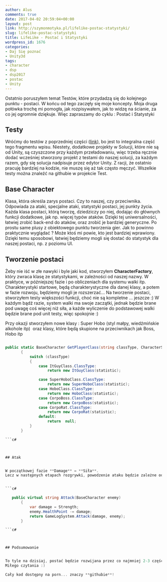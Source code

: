 ```yaml
---
author: Alus
comments: true
date: 2017-04-02 20:59:04+00:00
layout: post
link: http://szymonmotyka.pl/lifelike-postac-statystyki/
slug: lifelike-postac-statystyki
title: LifeLike - Postać i Statystyki
wordpress_id: 1676
categories:
- Daj Się poznać
- Unity3d
tags:
- character
- dsp
- dsp2017
- postac
- Unity
---
```


Ostatnio poruszyłem temat Testów, które przydadzą się do kolejnego punktu - postaci. W końcu od tego zaczęły się moje koncepty. Moja druga połówka trochę mi pomogła, jak rozpisywałem, jak to widzę na ścianie, za co jej ogromnie dziękuje. Więc zapraszamy do cyklu : Postać i Statystyki


## Testy


Wróćmy do testów z poprzedniej części ([link](http://szymonmotyka.pl/lifelike-tdd/)), bo jest to integralna część tego fragmentu wpisu. Niestety, dodatkowe projekty w Solucji, które nie są od Unity, są czyszczone przy każdym przeładowaniu, więc trzeba ręcznie dodać wcześniej stworzony projekt z testami do naszej solucji, za każdym razem, gdy się solucja nadpisuje przez edytor Unity. Z racji, że ostatnio pracuję bardziej na kodzie, nie muszę się aż tak często męczyć. Wszelkie testy można znaleźć na githubie w projekcie Test.


## Base Character


Klasa, która określa zarys postaci. Czy to naszej, czy przeciwnika. Odpowiada za ataki, specjalne ataki, statystyki postaci, jej punkty życia. Każda klasa postaci, którą tworzę, dziedziczy po niej, dodając do głównych funkcji dodatkowe, jak np. więcej typów ataków.
Dzięki tej uniwersalności, łatwiej zrobić back-end do ataków, oraz zrobić je bardziej generyczne. Po prostu same plusy z obiektowego punktu tworzenia gier. Jak to powinno praktycznie wyglądać ? Może ktoś mi powie, kto jest bardziej wprawiony.
Dzięki temu sposobowi, łatwiej będziemy mogli się dostać do statystyk dla naszej postaci, np. z poziomu UI.


## Tworzenie postaci


Żeby nie iść w złe nawyki i byle jaki kod, stworzyłem **CharacterFactory**, który zwraca klasę ze statystykami, w zależności od naszej nazwy. W praktyce, w późniejszej fazie i po obliczeniach dla systemu walki itp. Charakterystyki startowe, będą charakterystyczne dla danej klasy, a potem w fazie rozwoju, będziemy mogli je rozszerzać…
Na tworzenie postaci, stworzyłem testy większości funkcji, choć nie są kompletne ... jeszcze :)
W każdym bądź razie, system walki ma swoje zaczątki, jednak będzie brane pod uwagę coś więcej niż siła, a każde wyliczenie do podstawowej walki będzie brane pod unit testy, więc spokojnie :)

Przy okazji stworzyłem nowe klasy : Super Hobo (styl małpy, wiedźmińskie alkohole itp)  oraz klasy, które będą skupione na przeciwnikach jak Boss, Hobo itp

 ```c# 

 public static BaseCharacter GetPlayerClass(string classType, CharacterStatisticDataModel statistic )
        {
            switch (classType)
            {
                case ItGuyClass.ClassType:
                    return new ItGuyClass(statistic);

                case SuperHoboClass.ClassType:
                    return new SuperHoboClass(statistic);
                case HoboClass.ClassType:
                    return new HoboClass(statistic);
                case CorpoBoss.ClassType:
                    return new CorpoBoss(statistic);
                case CorpoRat.ClassType:
                    return new CorpoRat(statistic);
                default:
                    return  null;
            }
        }

 ```c# 



## Atak


W początkowej fazie **Damage** = **Siła**.
Lecz w następnych etapach rozgrywki, powodzenie ataku będzie zależne od zręczności obu postaci, a siła ataku będzie liczbą losową zmniejszoną o przyszły ekwipunek postaci. Oczywiście szansa uniku będzie tym większa, im większa różnica zręczności, a sam atak będzie liczbą losową (taaak, grało się w **RPG**).


 ```c# 

    public virtual string Attack(BaseCharacter enemy)
        {
            var damage = Strength;
            enemy.HealthPoint -= damage;
            return GameLogSystem.Attack(damage, enemy);
        }

 ```c# 



## Podsumowanie


To tyle na dzisiaj, postać będzie rozwijana przez co najmniej 2-3 części, ale nie pominę oczywiście tworzenia przeciwnika na mapie oraz UI przygotowanego do walki (wyświetlanie logów, ataku itp).
Miłego czytania :)

Cały kod dostępny na porn... znaczy **githubie**!
